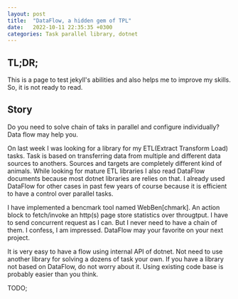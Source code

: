 ```yaml
---
layout: post
title:  "DataFlow, a hidden gem of TPL"
date:   2022-10-11 22:35:35 +0300
categories: Task parallel library, dotnet
---
```


## TL;DR;
This is a page to test jekyll's abilities and also helps me to improve my skills. So, it is not ready to read.

## Story
Do you need to solve chain of taks in parallel and configure individually? Data flow may help you.

On last week I was looking for a library for my ETL(Extract Transform Load) tasks. Task is based on transferring data from multiple and different data sources to anothers. Sources and targets are completely different kind of animals. While looking for mature ETL libraries I also read DataFlow documents because most dotnet libraries are relies on that. I already used DataFlow for other cases in past few years of course because it is efficient to have a control over parallel tasks.

I have implemented a bencmark tool named WebBen[chmark]. An action block to fetch/invoke an http(s) page store statistics over througtput. I have to send concurrent request as I can. But I never need to have a chain of them. I confess, I am impressed. DataFlow may your favorite on your next project.


It is very easy to have a flow using internal API of dotnet. Not need to use another library for solving a dozens of task your own. If you have a library not based on DataFlow, do not worry about it. Using existing code base is probably easier than you think.

TODO;